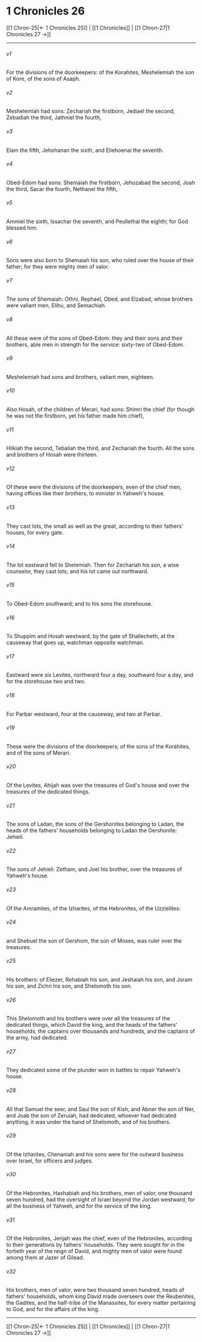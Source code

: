 # 1 Chronicles 26

[[1 Chron-25|← 1 Chronicles 25]] | [[1 Chronicles]] | [[1 Chron-27|1 Chronicles 27 →]]
***



###### v1 
For the divisions of the doorkeepers: of the Korahites, Meshelemiah the son of Kore, of the sons of Asaph. 

###### v2 
Meshelemiah had sons: Zechariah the firstborn, Jediael the second, Zebadiah the third, Jathniel the fourth, 

###### v3 
Elam the fifth, Jehohanan the sixth, and Eliehoenai the seventh. 

###### v4 
Obed-Edom had sons: Shemaiah the firstborn, Jehozabad the second, Joah the third, Sacar the fourth, Nethanel the fifth, 

###### v5 
Ammiel the sixth, Issachar the seventh, and Peullethai the eighth; for God blessed him. 

###### v6 
Sons were also born to Shemaiah his son, who ruled over the house of their father; for they were mighty men of valor. 

###### v7 
The sons of Shemaiah: Othni, Rephael, Obed, and Elzabad, whose brothers were valiant men, Elihu, and Semachiah. 

###### v8 
All these were of the sons of Obed-Edom: they and their sons and their brothers, able men in strength for the service: sixty-two of Obed-Edom. 

###### v9 
Meshelemiah had sons and brothers, valiant men, eighteen. 

###### v10 
Also Hosah, of the children of Merari, had sons: Shimri the chief (for though he was not the firstborn, yet his father made him chief), 

###### v11 
Hilkiah the second, Tebaliah the third, and Zechariah the fourth. All the sons and brothers of Hosah were thirteen. 

###### v12 
Of these were the divisions of the doorkeepers, even of the chief men, having offices like their brothers, to minister in Yahweh's house. 

###### v13 
They cast lots, the small as well as the great, according to their fathers' houses, for every gate. 

###### v14 
The lot eastward fell to Shelemiah. Then for Zechariah his son, a wise counselor, they cast lots; and his lot came out northward. 

###### v15 
To Obed-Edom southward; and to his sons the storehouse. 

###### v16 
To Shuppim and Hosah westward, by the gate of Shallecheth, at the causeway that goes up, watchman opposite watchman. 

###### v17 
Eastward were six Levites, northward four a day, southward four a day, and for the storehouse two and two. 

###### v18 
For Parbar westward, four at the causeway, and two at Parbar. 

###### v19 
These were the divisions of the doorkeepers; of the sons of the Korahites, and of the sons of Merari. 

###### v20 
Of the Levites, Ahijah was over the treasures of God's house and over the treasures of the dedicated things. 

###### v21 
The sons of Ladan, the sons of the Gershonites belonging to Ladan, the heads of the fathers' households belonging to Ladan the Gershonite: Jehieli. 

###### v22 
The sons of Jehieli: Zetham, and Joel his brother, over the treasures of Yahweh's house. 

###### v23 
Of the Amramites, of the Izharites, of the Hebronites, of the Uzzielites: 

###### v24 
and Shebuel the son of Gershom, the son of Moses, was ruler over the treasures. 

###### v25 
His brothers: of Eliezer, Rehabiah his son, and Jeshaiah his son, and Joram his son, and Zichri his son, and Shelomoth his son. 

###### v26 
This Shelomoth and his brothers were over all the treasures of the dedicated things, which David the king, and the heads of the fathers' households, the captains over thousands and hundreds, and the captains of the army, had dedicated. 

###### v27 
They dedicated some of the plunder won in battles to repair Yahweh's house. 

###### v28 
All that Samuel the seer, and Saul the son of Kish, and Abner the son of Ner, and Joab the son of Zeruiah, had dedicated, whoever had dedicated anything, it was under the hand of Shelomoth, and of his brothers. 

###### v29 
Of the Izharites, Chenaniah and his sons were for the outward business over Israel, for officers and judges. 

###### v30 
Of the Hebronites, Hashabiah and his brothers, men of valor, one thousand seven hundred, had the oversight of Israel beyond the Jordan westward, for all the business of Yahweh, and for the service of the king. 

###### v31 
Of the Hebronites, Jerijah was the chief, even of the Hebronites, according to their generations by fathers' households. They were sought for in the fortieth year of the reign of David, and mighty men of valor were found among them at Jazer of Gilead. 

###### v32 
His brothers, men of valor, were two thousand seven hundred, heads of fathers' households, whom king David made overseers over the Reubenites, the Gadites, and the half-tribe of the Manassites, for every matter pertaining to God, and for the affairs of the king.

***
[[1 Chron-25|← 1 Chronicles 25]] | [[1 Chronicles]] | [[1 Chron-27|1 Chronicles 27 →]]
